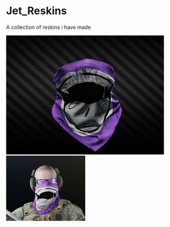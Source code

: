 # Jet_Reskins
A collection of reskins i have made

![Facemask](https://github.com/JUGADOR123/Jet_Reskins/blob/main/images/facemask.png)
![Face](https://github.com/JUGADOR123/Jet_Reskins/blob/main/images/face.png)
